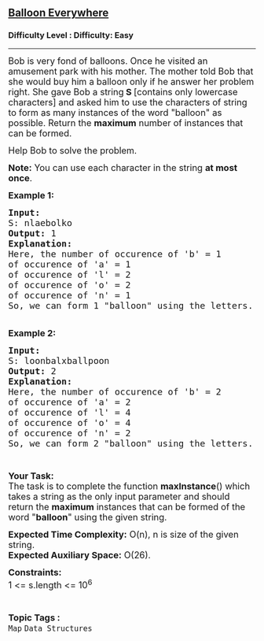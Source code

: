 <h2><a href="https://www.geeksforgeeks.org/problems/balloon-everywhere--170646/1?page=1&status=unsolved&sortBy=accuracy">Balloon Everywhere</a></h2><h3>Difficulty Level : Difficulty: Easy</h3><hr><div class="problems_problem_content__Xm_eO"><p><span style="font-size: 18px;">Bob is very fond of balloons. Once he visited an amusement park with his mother. The mother told Bob that she would buy him a balloon only if he answer her problem right. She gave Bob a string<strong>&nbsp;S </strong>[contains only lowercase characters]&nbsp;and asked him to use the characters of string to form&nbsp;as many instances of the word "balloon" as possible. Return the <strong>maximum</strong> number of instances that can be formed.</span></p>
<p><span style="font-size: 18px;">Help Bob to solve the problem.</span></p>
<p><span style="font-size: 18px;"><strong>Note:</strong>&nbsp;You can use each character in the string&nbsp;<strong>at most once</strong>. </span></p>
<p><span style="font-size: 18px;"><strong>Example 1:</strong></span></p>
<pre><span style="font-size: 18px;"><strong>Input:
</strong>S: nlaebolko
<strong>Output: </strong>1
<strong>Explanation:</strong>
Here, the number of occurence of 'b' = 1
of occurence of 'a' = 1
of occurence of 'l' = 2
of occurence of 'o' = 2
of occurence of 'n' = 1
So, we can form 1 "balloon" using the letters.
 </span>
</pre>
<p><span style="font-size: 18px;"><strong>Example 2:&nbsp;</strong></span></p>
<pre><span style="font-size: 18px;"><strong>Input:
</strong>S: loonbalxballpoon
<strong>Output: </strong>2
<strong>Explanation:</strong>
Here, the number of occurence of 'b' = 2
of occurence of 'a' = 2
of occurence of 'l' = 4
of occurence of 'o' = 4
of occurence of 'n' = 2
So, we can form 2 "balloon" using the letters.</span>
</pre>
<p>&nbsp;</p>
<p><span style="font-size: 18px;"><strong>Your Task:</strong><br>The task is to complete the function <strong>maxInstance</strong>() which takes a string as the only input parameter and should return the <strong>maximum</strong> instances that can be formed of the word "<strong>balloon</strong>" using the&nbsp;given string.</span></p>
<p><span style="font-size: 18px;"><strong>Expected Time Complexity:</strong>&nbsp;O(n), n is size of the given string.<br><strong>Expected Auxiliary Space:</strong>&nbsp;O(26).</span></p>
<p><span style="font-size: 18px;"><strong>Constraints:</strong><br>1 &lt;= s.length &lt;= 10<sup>6</sup></span></p></div><br><p><span style=font-size:18px><strong>Topic Tags : </strong><br><code>Map</code>&nbsp;<code>Data Structures</code>&nbsp;